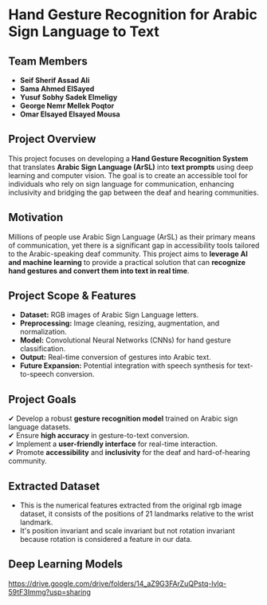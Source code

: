 # Hand Gesture Recognition for Arabic Sign Language to Text

## Team Members  
- **Seif Sherif Assad Ali**  
- **Sama Ahmed ElSayed**  
- **Yusuf Sobhy Sadek Elmeligy**  
- **George Nemr Mellek Poqtor**  
- **Omar Elsayed Elsayed Mousa**  

## Project Overview 
This project focuses on developing a **Hand Gesture Recognition System** that translates **Arabic Sign Language (ArSL)** into **text prompts** using deep learning and computer vision. The goal is to create an accessible tool for individuals who rely on sign language for communication, enhancing inclusivity and bridging the gap between the deaf and hearing communities.  

## Motivation  
Millions of people use Arabic Sign Language (ArSL) as their primary means of communication, yet there is a significant gap in accessibility tools tailored to the Arabic-speaking deaf community. This project aims to **leverage AI and machine learning** to provide a practical solution that can **recognize hand gestures and convert them into text in real time**.  

## Project Scope & Features  
- **Dataset:** RGB images of Arabic Sign Language letters.  
- **Preprocessing:** Image cleaning, resizing, augmentation, and normalization.  
- **Model:** Convolutional Neural Networks (CNNs) for hand gesture classification.  
- **Output:** Real-time conversion of gestures into Arabic text.  
- **Future Expansion:** Potential integration with speech synthesis for text-to-speech conversion.  

## Project Goals  
✔ Develop a robust **gesture recognition model** trained on Arabic sign language datasets.  
✔ Ensure **high accuracy** in gesture-to-text conversion.  
✔ Implement a **user-friendly interface** for real-time interaction.  
✔ Promote **accessibility** and **inclusivity** for the deaf and hard-of-hearing community.  
## Extracted Dataset
 - This is the numerical features extracted from the original rgb image dataset, it consists of the positions of 21 landmarks relative to the wrist landmark.
 - It's position invariant and scale invariant but not rotation invariant because rotation is considered a feature in our data.
## Deep Learning Models
https://drive.google.com/drive/folders/14_aZ9G3FArZuQPstq-lvlq-59tF3Immg?usp=sharing
